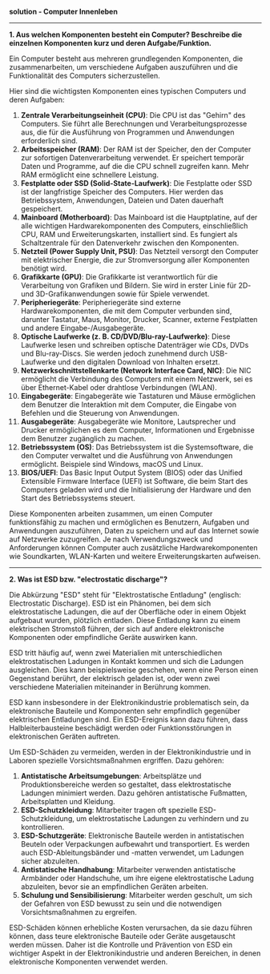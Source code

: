 
**solution - Computer Innenleben**

---

**1. Aus welchen Komponenten besteht ein Computer? Beschreibe die einzelnen Komponenten kurz und deren Aufgabe/Funktion.**

Ein Computer besteht aus mehreren grundlegenden Komponenten, die zusammenarbeiten, um verschiedene Aufgaben auszuführen und die Funktionalität des Computers sicherzustellen.

Hier sind die wichtigsten Komponenten eines typischen Computers und deren Aufgaben:

1. **Zentrale Verarbeitungseinheit (CPU)**:
Die CPU ist das "Gehirn" des Computers. Sie führt alle Berechnungen und Verarbeitungsprozesse aus, die für die Ausführung von Programmen und Anwendungen erforderlich sind.
2. **Arbeitsspeicher (RAM)**:
Der RAM ist der Speicher, den der Computer zur sofortigen Datenverarbeitung verwendet. Er speichert temporär Daten und Programme, auf die die CPU schnell zugreifen kann. Mehr RAM ermöglicht eine schnellere Leistung.
3. **Festplatte oder SSD (Solid-State-Laufwerk)**:
Die Festplatte oder SSD ist der langfristige Speicher des Computers. Hier werden das Betriebssystem, Anwendungen, Dateien und Daten dauerhaft gespeichert.
4. **Mainboard (Motherboard)**:
Das Mainboard ist die Hauptplatine, auf der alle wichtigen Hardwarekomponenten des Computers, einschließlich CPU, RAM und Erweiterungskarten, installiert sind. Es fungiert als Schaltzentrale für den Datenverkehr zwischen den Komponenten.
5. **Netzteil (Power Supply Unit, PSU)**:
Das Netzteil versorgt den Computer mit elektrischer Energie, die zur Stromversorgung aller Komponenten benötigt wird.
6. **Grafikkarte (GPU)**:
Die Grafikkarte ist verantwortlich für die Verarbeitung von Grafiken und Bildern. Sie wird in erster Linie für 2D- und 3D-Grafikanwendungen sowie für Spiele verwendet.
7. **Peripheriegeräte**:
Peripheriegeräte sind externe Hardwarekomponenten, die mit dem Computer verbunden sind, darunter Tastatur, Maus, Monitor, Drucker, Scanner, externe Festplatten und andere Eingabe-/Ausgabegeräte.
8. **Optische Laufwerke (z. B. CD/DVD/Blu-ray-Laufwerke)**:
Diese Laufwerke lesen und schreiben optische Datenträger wie CDs, DVDs und Blu-ray-Discs. Sie werden jedoch zunehmend durch USB-Laufwerke und den digitalen Download von Inhalten ersetzt.
9. **Netzwerkschnittstellenkarte (Network Interface Card, NIC)**:
Die NIC ermöglicht die Verbindung des Computers mit einem Netzwerk, sei es über Ethernet-Kabel oder drahtlose Verbindungen (WLAN).
10. **Eingabegeräte**:
Eingabegeräte wie Tastaturen und Mäuse ermöglichen dem Benutzer die Interaktion mit dem Computer, die Eingabe von Befehlen und die Steuerung von Anwendungen.
11. **Ausgabegeräte**:
Ausgabegeräte wie Monitore, Lautsprecher und Drucker ermöglichen es dem Computer, Informationen und Ergebnisse dem Benutzer zugänglich zu machen.
12. **Betriebssystem (OS)**:
Das Betriebssystem ist die Systemsoftware, die den Computer verwaltet und die Ausführung von Anwendungen ermöglicht. Beispiele sind Windows, macOS und Linux.
13. **BIOS/UEFI**:
Das Basic Input Output System (BIOS) oder das Unified Extensible Firmware Interface (UEFI) ist Software, die beim Start des Computers geladen wird und die Initialisierung der Hardware und den Start des Betriebssystems steuert.

Diese Komponenten arbeiten zusammen, um einen Computer funktionsfähig zu machen und ermöglichen es Benutzern, Aufgaben und Anwendungen auszuführen, Daten zu speichern und auf das Internet sowie auf Netzwerke zuzugreifen. Je nach Verwendungszweck und Anforderungen können Computer auch zusätzliche Hardwarekomponenten wie Soundkarten, WLAN-Karten und weitere Erweiterungskarten aufweisen.

---

**2. Was ist ESD bzw. "electrostatic discharge"?**

Die Abkürzung "ESD" steht für "Elektrostatische Entladung" (englisch: Electrostatic Discharge). ESD ist ein Phänomen, bei dem sich elektrostatische Ladungen, die auf der Oberfläche oder in einem Objekt aufgebaut wurden, plötzlich entladen. Diese Entladung kann zu einem elektrischen Stromstoß führen, der sich auf andere elektronische Komponenten oder empfindliche Geräte auswirken kann.

ESD tritt häufig auf, wenn zwei Materialien mit unterschiedlichen elektrostatischen Ladungen in Kontakt kommen und sich die Ladungen ausgleichen. Dies kann beispielsweise geschehen, wenn eine Person einen Gegenstand berührt, der elektrisch geladen ist, oder wenn zwei verschiedene Materialien miteinander in Berührung kommen.

ESD kann insbesondere in der Elektronikindustrie problematisch sein, da elektronische Bauteile und Komponenten sehr empfindlich gegenüber elektrischen Entladungen sind. Ein ESD-Ereignis kann dazu führen, dass Halbleiterbausteine beschädigt werden oder Funktionsstörungen in elektronischen Geräten auftreten.

Um ESD-Schäden zu vermeiden, werden in der Elektronikindustrie und in Laboren spezielle Vorsichtsmaßnahmen ergriffen. Dazu gehören:

1. **Antistatische Arbeitsumgebungen**: Arbeitsplätze und Produktionsbereiche werden so gestaltet, dass elektrostatische Ladungen minimiert werden. Dazu gehören antistatische Fußmatten, Arbeitsplatten und Kleidung.
2. **ESD-Schutzkleidung**: Mitarbeiter tragen oft spezielle ESD-Schutzkleidung, um elektrostatische Ladungen zu verhindern und zu kontrollieren.
3. **ESD-Schutzgeräte**: Elektronische Bauteile werden in antistatischen Beuteln oder Verpackungen aufbewahrt und transportiert. Es werden auch ESD-Ableitungsbänder und -matten verwendet, um Ladungen sicher abzuleiten.
4. **Antistatische Handhabung**: Mitarbeiter verwenden antistatische Armbänder oder Handschuhe, um ihre eigene elektrostatische Ladung abzuleiten, bevor sie an empfindlichen Geräten arbeiten.
5. **Schulung und Sensibilisierung**: Mitarbeiter werden geschult, um sich der Gefahren von ESD bewusst zu sein und die notwendigen Vorsichtsmaßnahmen zu ergreifen.

ESD-Schäden können erhebliche Kosten verursachen, da sie dazu führen können, dass teure elektronische Bauteile oder Geräte ausgetauscht werden müssen. Daher ist die Kontrolle und Prävention von ESD ein wichtiger Aspekt in der Elektronikindustrie und anderen Bereichen, in denen elektronische Komponenten verwendet werden.
